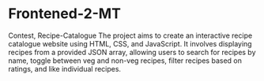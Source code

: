 # Frontened-2-MT
Contest,
Recipe-Catalogue
The project aims to create an interactive recipe catalogue website using HTML, CSS, and JavaScript. It involves displaying recipes from a provided JSON array, allowing users to search for recipes by name, toggle between veg and non-veg recipes, filter recipes based on ratings, and like individual recipes.
